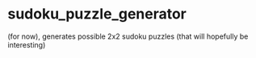 # sudoku_puzzle_generator
(for now), generates possible 2x2 sudoku puzzles (that will hopefully be interesting)

